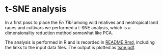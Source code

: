 t-SNE analysis
==============

In a first pass to place the _En Tibi_ among wild relatives and neotropical land races
and cultivars we performed a t-SNE analysis, which is a dimensionality reduction method
somewhat like PCA.

The analysis is performed in R and is recorded in [README.Rmd](README.Rmd), including
the links to the input data files. The output is plotted as [tsne.pdf](tsne.pdf).